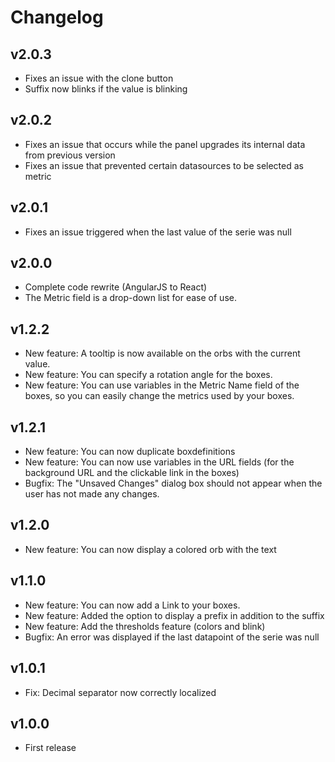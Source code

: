 # Changelog

## v2.0.3

- Fixes an issue with the clone button
- Suffix now blinks if the value is blinking

## v2.0.2

- Fixes an issue that occurs while the panel upgrades its internal data from previous version
- Fixes an issue that prevented certain datasources to be selected as metric

## v2.0.1

- Fixes an issue triggered when the last value of the serie was null

## v2.0.0

- Complete code rewrite (AngularJS to React)
- The Metric field is a drop-down list for ease of use.

## v1.2.2

- New feature: A tooltip is now available on the orbs with the current value.
- New feature: You can specify a rotation angle for the boxes.
- New feature: You can use variables in the Metric Name field of the boxes, so you can easily change the metrics used by your boxes.

## v1.2.1

- New feature: You can now duplicate boxdefinitions
- New feature: You can now use variables in the URL fields (for the background URL and the clickable link in the boxes)
- Bugfix: The "Unsaved Changes" dialog box should not appear when the user has not made any changes.

## v1.2.0

- New feature: You can now display a colored orb with the text

## v1.1.0

- New feature: You can now add a Link to your boxes.
- New feature: Added the option to display a prefix in addition to the suffix
- New feature: Add the thresholds feature (colors and blink)
- Bugfix: An error was displayed if the last datapoint of the serie was null

## v1.0.1

- Fix: Decimal separator now correctly localized

## v1.0.0

- First release




